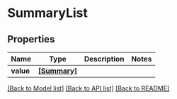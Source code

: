 # SummaryList


## Properties
Name | Type | Description | Notes
------------ | ------------- | ------------- | -------------
**value** | [**[Summary]**](Summary.md) |  | 

[[Back to Model list]](../README.md#documentation-for-models) [[Back to API list]](../README.md#documentation-for-api-endpoints) [[Back to README]](../README.md)


